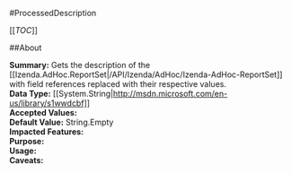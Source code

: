 #ProcessedDescription

[[_TOC_]]

##About

**Summary:** Gets the description of the [[Izenda.AdHoc.ReportSet|/API/Izenda/AdHoc/Izenda-AdHoc-ReportSet]] with field references replaced with their respective values.  
**Data Type:** [[System.String|http://msdn.microsoft.com/en-us/library/s1wwdcbf]]  
**Accepted Values:**   
**Default Value:** String.Empty  
**Impacted Features:**   
**Purpose:**   
**Usage:**   
**Caveats:**   

